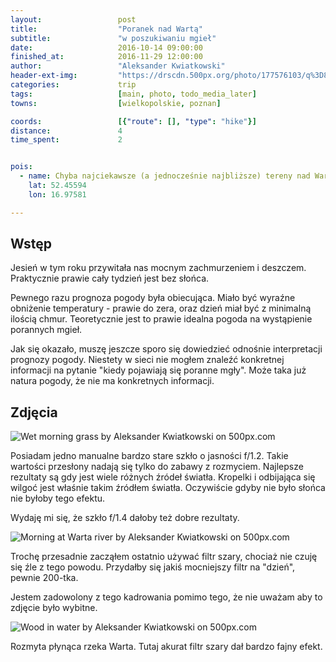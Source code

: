 ```yaml
---
layout:                 post
title:                  "Poranek nad Wartą"
subtitle:               "w poszukiwaniu mgieł"
date:                   2016-10-14 09:00:00
finished_at:            2016-11-29 12:00:00
author:                 "Aleksander Kwiatkowski"
header-ext-img:         "https://drscdn.500px.org/photo/177576103/q%3D80_m%3D2000/d63369d663aca37f3114be97b66d4da2"
categories:             trip
tags:                   [main, photo, todo_media_later]
towns:                  [wielkopolskie, poznan]

coords:                 [{"route": [], "type": "hike"}]
distance:               4
time_spent:             2


pois:
  - name: Chyba najciekawsze (a jednocześnie najbliższe) tereny nad Wartą w północnej części Poznania
    lat: 52.45594
    lon: 16.97581

---
```


Wstęp
-----

Jesień w tym roku przywitała nas mocnym zachmurzeniem i deszczem. Praktycznie
prawie cały tydzień jest bez słońca.

Pewnego razu prognoza pogody była obiecująca.
Miało być wyraźne obniżenie temperatury - prawie do zera, oraz dzień miał być
z minimalną ilością chmur. Teoretycznie jest to prawie idealna pogoda
na wystąpienie porannych mgieł.

Jak się okazało, muszę jeszcze sporo się
dowiedzieć odnośnie interpretacji prognozy pogody.
Niestety w sieci nie mogłem znaleźć konkretnej informacji
na pytanie "kiedy pojawiają się poranne mgły". Może taka już natura pogody,
że nie ma konkretnych informacji.

Zdjęcia
-------

<div class='pixels-photo'>
  <p>
    <img src='https://drscdn.500px.org/photo/177589975/m%3D900/a191a5362abf801c51f613b88c689efe' alt='Wet morning grass by Aleksander Kwiatkowski on 500px.com'>
  </p>
  <a href='https://500px.com/photo/177589975/wet-morning-grass-by-aleksander-kwiatkowski' alt='Wet morning grass by Aleksander Kwiatkowski on 500px.com'></a>
</div>
<script type='text/javascript' src='https://500px.com/embed.js'></script>

Posiadam jedno manualne bardzo stare szkło o jasności f/1.2. Takie wartości
przesłony nadają się tylko do zabawy z rozmyciem. Najlepsze rezultaty są gdy
jest wiele różnych źródeł światła. Kropelki i odbijająca się wilgoć jest
właśnie takim źródłem światła. Oczywiście gdyby nie było słońca nie byłoby
tego efektu.

Wydaję mi się, że szkło f/1.4 dałoby też dobre rezultaty.

<div class='pixels-photo'>
  <p>
    <img src='https://drscdn.500px.org/photo/180914559/m%3D900/cfbca06b9a06040abc18e0e03e18987a' alt='Morning at Warta river by Aleksander Kwiatkowski on 500px.com'>
  </p>
  <a href='https://500px.com/photo/180914559/morning-at-warta-river-by-aleksander-kwiatkowski' alt='Morning at Warta river by Aleksander Kwiatkowski on 500px.com'></a>
</div>
<script type='text/javascript' src='https://500px.com/embed.js'></script>

Trochę przesadnie zacząłem ostatnio używać filtr szary, chociaż nie czuję się źle z tego
powodu. Przydałby się jakiś mocniejszy filtr na "dzień", pewnie 200-tka.

Jestem zadowolony z tego kadrowania pomimo tego, że nie uważam aby to zdjęcie
było wybitne.

<div class='pixels-photo'>
  <p>
    <img src='https://drscdn.500px.org/photo/177941965/m%3D900/f1c25a40fdfa0f67475543ea14b120e4' alt='Wood in water by Aleksander Kwiatkowski on 500px.com'>
  </p>
  <a href='https://500px.com/photo/177941965/wood-in-water-by-aleksander-kwiatkowski' alt='Wood in water by Aleksander Kwiatkowski on 500px.com'></a>
</div>
<script type='text/javascript' src='https://500px.com/embed.js'></script>

Rozmyta płynąca rzeka Warta. Tutaj akurat filtr szary dał bardzo fajny efekt.
